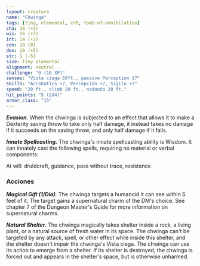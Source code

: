 ```yaml
---
layout: creature
name: "Chwinga"
tags: [tiny, elemental, cr0, tomb-of-annihilation]
cha: 16 (+3)
wis: 16 (+3)
int: 14 (+2)
con: 10 (0)
dex: 20 (+5)
str: 1 (-5)
size: Tiny elemental
alignment: neutral
challenge: "0 (10 XP)"
senses: "Vista ciega 60ft., passive Perception 17"
skills: "Acrobatics +7, Percepción +7, Sigilo +7"
speed: "20 ft., climb 20 ft., nadando 20 ft."
hit_points: "5 (2d4)"
armor_class: "15"
---
```


***Evasion.*** When the chwinga is subjected to an effect that allows it to make a Dexterity saving throw to take only half damage, it instead takes no damage if it succeeds on the saving throw, and only half damage if it fails.

***Innate Spellcasting.*** The chwinga's innate spellcasting ability is Wisdom. It can innately cast the following spells, requiring no material or verbal components:

At will: druldcraft, guidance, pass without trace, resistance

### Acciones

***Magical Gift (1/Día).*** The chwinga targets a humanoid it can see within S feet of it. The target gains a supernatural charm of the DM's choice. See chapter 7 of the Dungeon Master's Guide for more information on supernatural charms.

***Natural Shelter.*** The chwinga magically takes shelter inside a rock, a living plant, or a natural source of fresh water in its space. The chwinga can't be targeted by any attack, spell, or other effect while inside this shelter, and the shelter doesn't impair the chwinga's Vista ciega. The chwinga can use its action to emerge from a shelter. If its shelter is destroyed, the chwinga is forced out and appears in the shelter's space, but is otherwise unharmed.